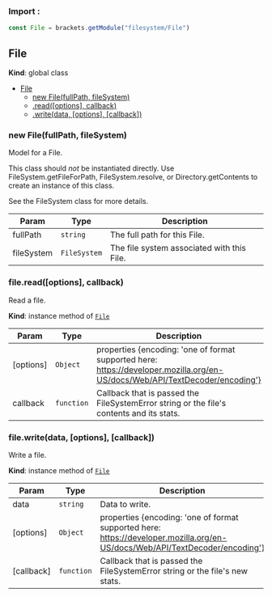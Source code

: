 ### Import :
```js
const File = brackets.getModule("filesystem/File")
```

<a name="File"></a>

## File
**Kind**: global class  

* [File](#File)
    * [new File(fullPath, fileSystem)](#new_File_new)
    * [.read([options], callback)](#File+read)
    * [.write(data, [options], [callback])](#File+write)

<a name="new_File_new"></a>

### new File(fullPath, fileSystem)
Model for a File.This class should *not* be instantiated directly. Use FileSystem.getFileForPath,FileSystem.resolve, or Directory.getContents to create an instance of this class.See the FileSystem class for more details.


| Param | Type | Description |
| --- | --- | --- |
| fullPath | <code>string</code> | The full path for this File. |
| fileSystem | <code>FileSystem</code> | The file system associated with this File. |

<a name="File+read"></a>

### file.read([options], callback)
Read a file.

**Kind**: instance method of [<code>File</code>](#File)  

| Param | Type | Description |
| --- | --- | --- |
| [options] | <code>Object</code> | properties \{encoding: 'one of format supported here: https://developer.mozilla.org/en-US/docs/Web/API/TextDecoder/encoding'} |
| callback | <code>function</code> | Callback that is passed the              FileSystemError string or the file's contents and its stats. |

<a name="File+write"></a>

### file.write(data, [options], [callback])
Write a file.

**Kind**: instance method of [<code>File</code>](#File)  

| Param | Type | Description |
| --- | --- | --- |
| data | <code>string</code> | Data to write. |
| [options] | <code>Object</code> | properties \{encoding: 'one of format supported here: https://developer.mozilla.org/en-US/docs/Web/API/TextDecoder/encoding'} |
| [callback] | <code>function</code> | Callback that is passed the              FileSystemError string or the file's new stats. |

